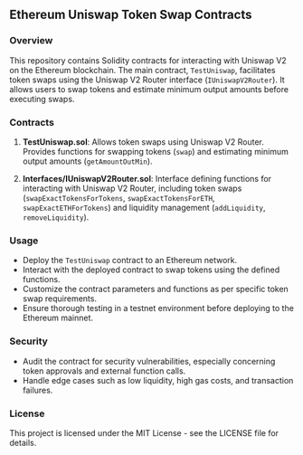 ## Ethereum Uniswap Token Swap Contracts

### Overview

This repository contains Solidity contracts for interacting with Uniswap V2 on the Ethereum blockchain. The main contract, `TestUniswap`, facilitates token swaps using the Uniswap V2 Router interface (`IUniswapV2Router`). It allows users to swap tokens and estimate minimum output amounts before executing swaps.

### Contracts

1. **TestUniswap.sol**: Allows token swaps using Uniswap V2 Router. Provides functions for swapping tokens (`swap`) and estimating minimum output amounts (`getAmountOutMin`).

2. **Interfaces/IUniswapV2Router.sol**: Interface defining functions for interacting with Uniswap V2 Router, including token swaps (`swapExactTokensForTokens`, `swapExactTokensForETH`, `swapExactETHForTokens`) and liquidity management (`addLiquidity`, `removeLiquidity`).

### Usage

- Deploy the `TestUniswap` contract to an Ethereum network.
- Interact with the deployed contract to swap tokens using the defined functions.
- Customize the contract parameters and functions as per specific token swap requirements.
- Ensure thorough testing in a testnet environment before deploying to the Ethereum mainnet.

### Security

- Audit the contract for security vulnerabilities, especially concerning token approvals and external function calls.
- Handle edge cases such as low liquidity, high gas costs, and transaction failures.

### License

This project is licensed under the MIT License - see the LICENSE file for details.
